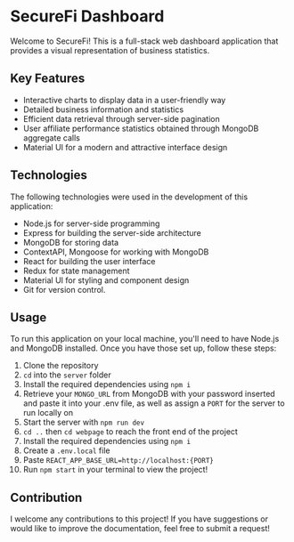 # SecureFi Dashboard
Welcome to SecureFi! This is a full-stack web dashboard application that provides a visual representation of business statistics.

## Key Features
- Interactive charts to display data in a user-friendly way
- Detailed business information and statistics
- Efficient data retrieval through server-side pagination
- User affiliate performance statistics obtained through MongoDB aggregate calls
- Material UI for a modern and attractive interface design

## Technologies
The following technologies were used in the development of this application:
- Node.js for server-side programming
- Express for building the server-side architecture
- MongoDB for storing data
- ContextAPI, Mongoose for working with MongoDB
- React for building the user interface
- Redux for state management
- Material UI for styling and component design
- Git for version control.

## Usage
To run this application on your local machine, you'll need to have Node.js and MongoDB installed. Once you have those set up, follow these steps:
1. Clone the repository
2. `cd` into the `server` folder
3. Install the required dependencies using `npm i`
4. Retrieve your `MONGO_URL` from MongoDB with your password inserted and paste it into your .env file, as well as assign a `PORT` for the server to run locally on
5. Start the server with `npm run dev`
6. `cd ..` then `cd webpage` to reach the front end of the project
7. Install the required dependencies using `npm i`
8. Create a `.env.local` file
9. Paste `REACT_APP_BASE_URL=http://localhost:{PORT}`
10. Run `npm start` in your terminal to view the project!

## Contribution
I welcome any contributions to this project! If you have suggestions or would like to improve the documentation, feel free to submit a request!


